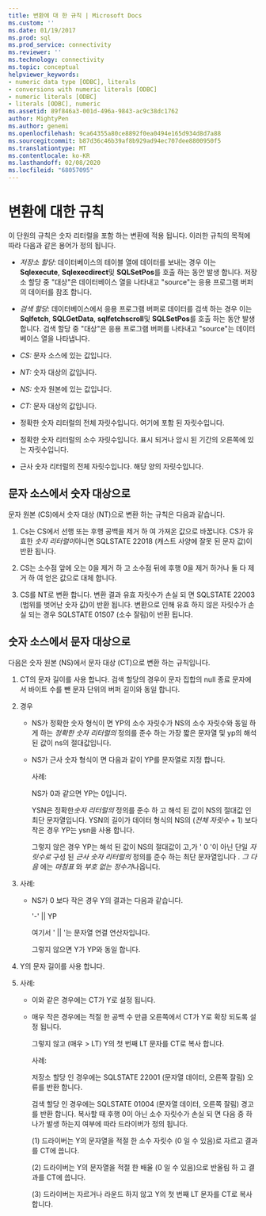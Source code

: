 ```yaml
---
title: 변환에 대 한 규칙 | Microsoft Docs
ms.custom: ''
ms.date: 01/19/2017
ms.prod: sql
ms.prod_service: connectivity
ms.reviewer: ''
ms.technology: connectivity
ms.topic: conceptual
helpviewer_keywords:
- numeric data type [ODBC], literals
- conversions with numeric literals [ODBC]
- numeric literals [ODBC]
- literals [ODBC], numeric
ms.assetid: 89f846a3-001d-496a-9843-ac9c38dc1762
author: MightyPen
ms.author: genemi
ms.openlocfilehash: 9ca64355a80ce8892f0ea0494e165d934d8d7a88
ms.sourcegitcommit: b87d36c46b39af8b929ad94ec707dee8800950f5
ms.translationtype: MT
ms.contentlocale: ko-KR
ms.lasthandoff: 02/08/2020
ms.locfileid: "68057095"
---
```

# <a name="rules-for-conversions"></a>변환에 대한 규칙
이 단원의 규칙은 숫자 리터럴을 포함 하는 변환에 적용 됩니다. 이러한 규칙의 목적에 따라 다음과 같은 용어가 정의 됩니다.  
  
-   *저장소 할당:* 데이터베이스의 테이블 열에 데이터를 보내는 경우 이는 **Sqlexecute**, **Sqlexecdirect**및 **SQLSetPos**를 호출 하는 동안 발생 합니다. 저장소 할당 중 "대상"은 데이터베이스 열을 나타내고 "source"는 응용 프로그램 버퍼의 데이터를 참조 합니다.  
  
-   *검색 할당:* 데이터베이스에서 응용 프로그램 버퍼로 데이터를 검색 하는 경우 이는 **Sqlfetch**, **SQLGetData**, **sqlfetchscroll**및 **SQLSetPos**를 호출 하는 동안 발생 합니다. 검색 할당 중 "대상"은 응용 프로그램 버퍼를 나타내고 "source"는 데이터베이스 열을 나타냅니다.  
  
-   *CS:* 문자 소스에 있는 값입니다.  
  
-   *NT:* 숫자 대상의 값입니다.  
  
-   *NS:* 숫자 원본에 있는 값입니다.  
  
-   *CT:* 문자 대상의 값입니다.  
  
-   정확한 숫자 리터럴의 전체 자릿수입니다. 여기에 포함 된 자릿수입니다.  
  
-   정확한 숫자 리터럴의 소수 자릿수입니다. 표시 되거나 암시 된 기간의 오른쪽에 있는 자릿수입니다.  
  
-   근사 숫자 리터럴의 전체 자릿수입니다. 해당 양의 자릿수입니다.  
  
## <a name="character-source-to-numeric-target"></a>문자 소스에서 숫자 대상으로  
 문자 원본 (CS)에서 숫자 대상 (NT)으로 변환 하는 규칙은 다음과 같습니다.  
  
1.  Cs는 CS에서 선행 또는 후행 공백을 제거 하 여 가져온 값으로 바꿉니다. CS가 유효한 *숫자 리터럴이*아니면 SQLSTATE 22018 (캐스트 사양에 잘못 된 문자 값)이 반환 됩니다.  
  
2.  CS는 소수점 앞에 오는 0을 제거 하 고 소수점 뒤에 후행 0을 제거 하거나 둘 다 제거 하 여 얻은 값으로 대체 합니다.  
  
3.  CS를 NT로 변환 합니다. 변환 결과 유효 자릿수가 손실 되 면 SQLSTATE 22003 (범위를 벗어난 숫자 값)이 반환 됩니다. 변환으로 인해 유효 하지 않은 자릿수가 손실 되는 경우 SQLSTATE 01S07 (소수 잘림)이 반환 됩니다.  
  
## <a name="numeric-source-to-character-target"></a>숫자 소스에서 문자 대상으로  
 다음은 숫자 원본 (NS)에서 문자 대상 (CT)으로 변환 하는 규칙입니다.  
  
1.  CT의 문자 길이를 사용 합니다. 검색 할당의 경우이 문자 집합의 null 종료 문자에서 바이트 수를 뺀 문자 단위의 버퍼 길이와 동일 합니다.  
  
2.  경우  
  
    -   NS가 정확한 숫자 형식이 면 YP의 소수 자릿수가 NS의 소수 자릿수와 동일 하 게 하는 *정확한 숫자 리터럴의* 정의를 준수 하는 가장 짧은 문자열 및 yp의 해석 된 값이 ns의 절대값입니다.  
  
    -   NS가 근사 숫자 형식이 면 다음과 같이 YP를 문자열로 지정 합니다.  
  
         사례:  
  
         NS가 0과 같으면 YP는 0입니다.  
  
         YSN은 정확한*숫자 리터럴의* 정의를 준수 하 고 해석 된 값이 NS의 절대값 인 최단 문자열입니다. YSN의 길이가 데이터 형식의 NS의 (*전체 자릿수* + 1) 보다 작은 경우 YP는 ysn을 사용 합니다.  
  
         그렇지 않은 경우 YP는 해석 된 값이 NS의 절대값이 고,가 ' 0 '이 아닌 단일 *자릿수로* 구성 된 *근사 숫자 리터럴의* 정의를 준수 하는 최단 문자열입니다 *. 그 다음* 에는 *마침표* 와 *부호 없는 정수가*나옵니다.  
  
3.  사례:  
  
    -   NS가 0 보다 작은 경우 Y의 결과는 다음과 같습니다.  
  
         '-'  &#124;&#124; YP  
  
         여기서 ' &#124;&#124; '는 문자열 연결 연산자입니다.  
  
         그렇지 않으면 Y가 YP와 동일 합니다.  
  
4.  Y의 문자 길이를 사용 합니다.  
  
5.  사례:  
  
    -   이와 같은 경우에는 CT가 Y로 설정 됩니다.  
  
    -   매우 작은 경우에는 적절 한 공백 수 만큼 오른쪽에서 CT가 Y로 확장 되도록 설정 됩니다.  
  
         그렇지 않고 (매우 > LT) Y의 첫 번째 LT 문자를 CT로 복사 합니다.  
  
         사례:  
  
         저장소 할당 인 경우에는 SQLSTATE 22001 (문자열 데이터, 오른쪽 잘림) 오류를 반환 합니다.  
  
         검색 할당 인 경우에는 SQLSTATE 01004 (문자열 데이터, 오른쪽 잘림) 경고를 반환 합니다. 복사할 때 후행 0이 아닌 소수 자릿수가 손실 되 면 다음 중 하나가 발생 하는지 여부에 따라 드라이버가 정의 됩니다.  
  
         (1) 드라이버는 Y의 문자열을 적절 한 소수 자릿수 (0 일 수 있음)로 자르고 결과를 CT에 씁니다.  
  
         (2) 드라이버는 Y의 문자열을 적절 한 배율 (0 일 수 있음)으로 반올림 하 고 결과를 CT에 씁니다.  
  
         (3) 드라이버는 자르거나 라운드 하지 않고 Y의 첫 번째 LT 문자를 CT로 복사 합니다.
